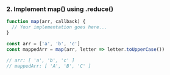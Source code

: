 ### 2. Implement map() using .reduce()
```js
function map(arr, callback) {
  // Your implementation goes here...
}

const arr = ['a', 'b', 'c']
const mappedArr = map(arr, letter => letter.toUpperCase())

// arr: [ 'a', 'b', 'c' ]
// mappedArr: [ 'A', 'B', 'C' ]
```
